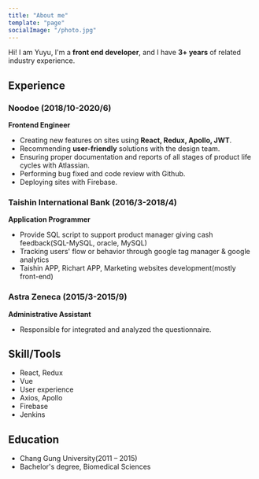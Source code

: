 ```yaml
---
title: "About me"
template: "page"
socialImage: "/photo.jpg"
---
```

Hi! I am Yuyu, I'm a **front end developer**, and I have **3+ years** of related industry experience.

## Experience
### Noodoe (2018/10-2020/6)
**Frontend Engineer**
 - Creating new features on sites using **React, Redux, Apollo, JWT**.
 - Recommending **user-friendly** solutions with the design team.
 - Ensuring proper documentation and reports of all stages of product life cycles with Atlassian.
 - Performing bug fixed and code review with Github.
 - Deploying sites with Firebase.

### Taishin International Bank (2016/3-2018/4)
**Application Programmer**
 - Provide SQL script to support product manager giving cash feedback(SQL-MySQL, oracle, MySQL)
 - Tracking users' flow or behavior through google tag manager & google analytics
 - Taishin APP, Richart APP, Marketing websites development(mostly front-end)

### Astra Zeneca (2015/3-2015/9)
**Administrative Assistant**
 - Responsible for integrated and analyzed the questionnaire.

## Skill/Tools
 - React, Redux
 - Vue
 - User experience
 - Axios, Apollo
 - Firebase
 - Jenkins

## Education
 - Chang Gung University(2011 – 2015)
 - Bachelor's degree, Biomedical Sciences